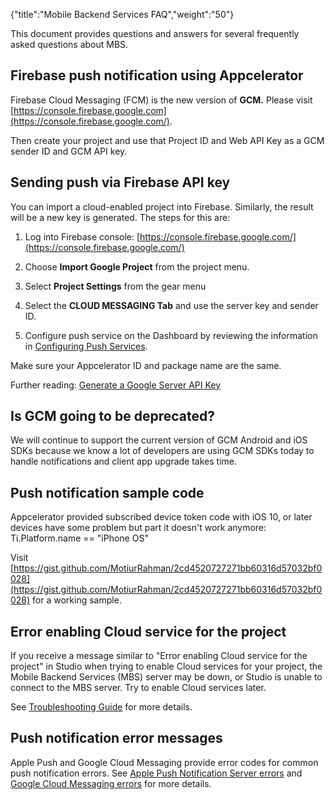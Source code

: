 {"title":"Mobile Backend Services FAQ","weight":"50"}

This document provides questions and answers for several frequently asked questions about MBS.

## Firebase push notification using Appcelerator

Firebase Cloud Messaging (FCM) is the new version of **GCM.** Please visit [https://console.firebase.google.com](https://console.firebase.google.com/).

Then create your project and use that Project ID and Web API Key as a GCM sender ID and GCM API key.

## Sending push via Firebase API key

You can import a cloud-enabled project into Firebase. Similarly, the result will be a new key is generated. The steps for this are:

1. Log into Firebase console: [https://console.firebase.google.com/](https://console.firebase.google.com/)

2. Choose **Import Google Project** from the project menu.

3. Select **Project Settings** from the gear menu

4. Select the **CLOUD MESSAGING Tab** and use the server key and sender ID.

5. Configure push service on the Dashboard by reviewing the information in [Configuring Push Services](/docs/appc/Titanium_SDK/Titanium_SDK_How-tos/Notification_Services/Push_Notifications/Configuring_Push_Services/).


Make sure your Appcelerator ID and package name are the same.

Further reading: [Generate a Google Server API Key](https://documentation.onesignal.com/docs/generate-a-google-server-api-key)

## Is GCM going to be deprecated?

We will continue to support the current version of GCM Android and iOS SDKs because we know a lot of developers are using GCM SDKs today to handle notifications and client app upgrade takes time.

## Push notification sample code

Appcelerator provided subscribed device token code with iOS 10, or later devices have some problem but part it doesn't work anymore: Ti.Platform.name == "iPhone OS"

Visit [https://gist.github.com/MotiurRahman/2cd4520727271bb60316d57032bf0028](https://gist.github.com/MotiurRahman/2cd4520727271bb60316d57032bf0028) for a working sample.

## Error enabling Cloud service for the project

If you receive a message similar to "Error enabling Cloud service for the project" in Studio when trying to enable Cloud services for your project, the Mobile Backend Services (MBS) server may be down, or Studio is unable to connect to the MBS server. Try to enable Cloud services later.

See [Troubleshooting Guide](/docs/appc/Mobile_Backend_Services/Mobile_Backend_Services_How-tos/Troubleshooting_Guide/#ErrorenablingCloudservicefortheproject) for more details.

## Push notification error messages

Apple Push and Google Cloud Messaging provide error codes for common push notification errors. See [Apple Push Notification Server errors](/docs/appc/Mobile_Backend_Services/Mobile_Backend_Services_How-tos/Troubleshooting_Guide/#ApplePushNotificationServer(APNS)errors) and [Google Cloud Messaging errors](/docs/appc/Mobile_Backend_Services/Mobile_Backend_Services_How-tos/Troubleshooting_Guide/#GoogleCloudMessaging(GCM)errors) for more details.
